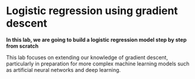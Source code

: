 # Logistic regression using gradient descent

**In this lab, we are going to build a logistic regression model step by step from scratch**

This lab focuses on extending our knowledge of gradient descent, particularly in preparation for more complex machine learning models such as artificial neural networks and deep learning.
